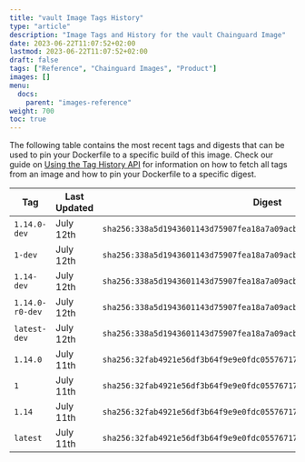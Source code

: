 ```yaml
---
title: "vault Image Tags History"
type: "article"
description: "Image Tags and History for the vault Chainguard Image"
date: 2023-06-22T11:07:52+02:00
lastmod: 2023-06-22T11:07:52+02:00
draft: false
tags: ["Reference", "Chainguard Images", "Product"]
images: []
menu:
  docs:
    parent: "images-reference"
weight: 700
toc: true
---
```


The following table contains the most recent tags and digests that can be used to pin your Dockerfile to a specific build of this image. Check our guide on [Using the Tag History API](/chainguard/chainguard-images/using-the-tag-history-api/) for information on how to fetch all tags from an image and how to pin your Dockerfile to a specific digest.

| Tag             | Last Updated | Digest                                                                    |
|-----------------|--------------|---------------------------------------------------------------------------|
| `1.14.0-dev`    | July 12th    | `sha256:338a5d1943601143d75907fea18a7a09acb643d12db6154544958a7a1b29f387` |
| `1-dev`         | July 12th    | `sha256:338a5d1943601143d75907fea18a7a09acb643d12db6154544958a7a1b29f387` |
| `1.14-dev`      | July 12th    | `sha256:338a5d1943601143d75907fea18a7a09acb643d12db6154544958a7a1b29f387` |
| `1.14.0-r0-dev` | July 12th    | `sha256:338a5d1943601143d75907fea18a7a09acb643d12db6154544958a7a1b29f387` |
| `latest-dev`    | July 12th    | `sha256:338a5d1943601143d75907fea18a7a09acb643d12db6154544958a7a1b29f387` |
| `1.14.0`        | July 11th    | `sha256:32fab4921e56df3b64f9e9e0fdc0557671726f395564a93ae2aea25c5d8cf17d` |
| `1`             | July 11th    | `sha256:32fab4921e56df3b64f9e9e0fdc0557671726f395564a93ae2aea25c5d8cf17d` |
| `1.14`          | July 11th    | `sha256:32fab4921e56df3b64f9e9e0fdc0557671726f395564a93ae2aea25c5d8cf17d` |
| `latest`        | July 11th    | `sha256:32fab4921e56df3b64f9e9e0fdc0557671726f395564a93ae2aea25c5d8cf17d` |
